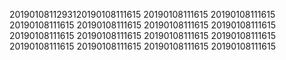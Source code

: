 2019010811293120190108111615
20190108111615
20190108111615
20190108111615
20190108111615
20190108111615
20190108111615
20190108111615
20190108111615
20190108111615
20190108111615
20190108111615
20190108111615
20190108111615
20190108111615
